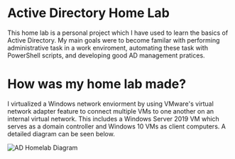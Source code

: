 # Active Directory Home Lab

This home lab is a personal project which I have used to learn the basics of Active Directory. My main goals were to become familar with performing administrative task in a work enviroment, automating these task with PowerShell scripts, and developing good AD management pratices.

# How was my home lab made?
I virtualized a Windows network enviorment by using VMware's virtual network adapter feature to connect multiple VMs to one another on an internal virtual network. This includes a Windows Server 2019 VM which serves as a domain controller and Windows 10 VMs as client computers. A detailed diagram can be seen below.

![AD Homelab Diagram](https://user-images.githubusercontent.com/49128997/229388046-05391a64-9376-4cc8-a250-c55aea3dc360.png)
